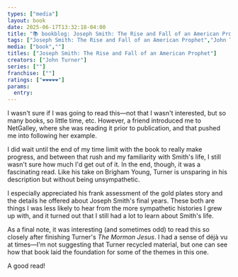 ```yaml
---
types: ["media"]
layout: book
date: 2025-06-17T13:32:18-04:00
title: "📚 bookblog: Joseph Smith: The Rise and Fall of an American Prophet  (❤️❤️❤️❤️❤️)"
tags: ["Joseph Smith: The Rise and Fall of an American Prophet","John Turner","Joseph Smith Jr.","Mormonism"]
media: ["book",""]
titles: ["Joseph Smith: The Rise and Fall of an American Prophet"]
creators: ["John Turner"]
series: [""]
franchise: [""]
ratings: ["❤️❤️❤️❤️❤️"]
params:
  entry: 
---
```


I wasn't sure if I was going to read this—not that I wasn't interested, but so many books, so little time, etc. However, a friend introduced me to NetGalley, where she was reading it prior to publication, and that pushed me into following her example.

I did wait until the end of my time limit with the book to really make progress, and between that rush and my familiarity with Smith's life, I still wasn't sure how much I'd get out of it. In the end, though, it was a fascinating read. Like his take on Brigham Young, Turner is unsparing in his description but without being unsympathetic.

I especially appreciated his frank assessment of the gold plates story and the details he offered about Joseph Smith's final years. These both are things I was less likely to hear from the more sympathetic histories I grew up with, and it turned out that I still had a lot to learn about Smith's life.

As a final note, it was interesting (and sometimes odd) to read this so closely after finishing Turner's *The Mormon Jesus*. I had a sense of déjà vu at times—I'm not suggesting that Turner recycled material, but one can see how that book laid the foundation for some of the themes in this one.

A good read!
